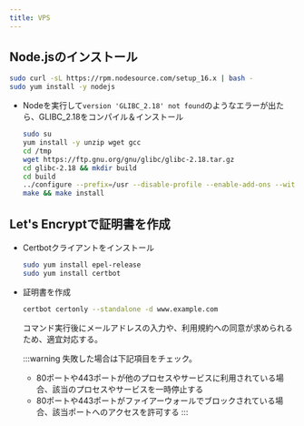 ```yaml
---
title: VPS
---
```


## Node.jsのインストール

```bash
sudo curl -sL https://rpm.nodesource.com/setup_16.x | bash -
sudo yum install -y nodejs
```

- Nodeを実行して`version 'GLIBC_2.18' not found`のようなエラーが出たら、GLIBC_2.18をコンパイル＆インストール

  ```bash title=コマンド実行
  sudo su
  yum install -y unzip wget gcc
  cd /tmp
  wget https://ftp.gnu.org/gnu/glibc/glibc-2.18.tar.gz
  cd glibc-2.18 && mkdir build
  cd build
  ../configure --prefix=/usr --disable-profile --enable-add-ons --with-headers=/usr/include --with-binutils=/usr/bin
  make && make install
  ```

## Let's Encryptで証明書を作成

- Certbotクライアントをインストール

  ```bash title=コマンド実行
  sudo yum install epel-release
  sudo yum install certbot
  ```

- 証明書を作成

  ```bash title=コマンド実行
  certbot certonly --standalone -d www.example.com
  ```

  コマンド実行後にメールアドレスの入力や、利用規約への同意が求められるため、適宜対応する。

  :::warning
  失敗した場合は下記項目をチェック。
  - 80ポートや443ポートが他のプロセスやサービスに利用されている場合、該当のプロセスやサービスを一時停止する
  - 80ポートや443ポートがファイアーウォールでブロックされている場合、該当ポートへのアクセスを許可する
  :::
